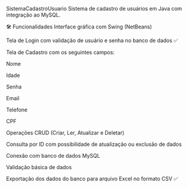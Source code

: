SistemaCadastroUsuario
Sistema de cadastro de usuários em Java com integração ao MySQL.

🛠️ Funcionalidades
Interface gráfica com Swing (NetBeans)

Tela de Login com validação de usuário e senha no banco de dados ✅

Tela de Cadastro com os seguintes campos:

Nome

Idade

Senha

Email

Telefone

CPF

Operações CRUD (Criar, Ler, Atualizar e Deletar)

Consulta por ID com possibilidade de atualização ou exclusão de dados

Conexão com banco de dados MySQL

Validação básica de dados

Exportação dos dados do banco para arquivo Excel no formato CSV ✅